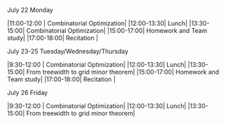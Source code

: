 July 22 Monday

|11:00-12:00 | Combinatorial Optimization|
|12:00-13:30| Lunch|
|13:30-15:00| Combinatorial Optimization|
|15:00-17:00| Homework and Team study|
|17:00-18:00| Recitation |

July 23-25 Tuesday/Wednesday/Thursday

|9:30-12:00 | Combinatorial Optimization|
|12:00-13:30| Lunch|
|13:30-15:00| From treewidth to grid minor theorem|
|15:00-17:00| Homework and Team study|
|17:00-18:00| Recitation |

July 26 Friday

|9:30-12:00 | Combinatorial Optimization|
|12:00-13:30| Lunch|
|13:30-15:00| From treewidth to grid minor theorem|

